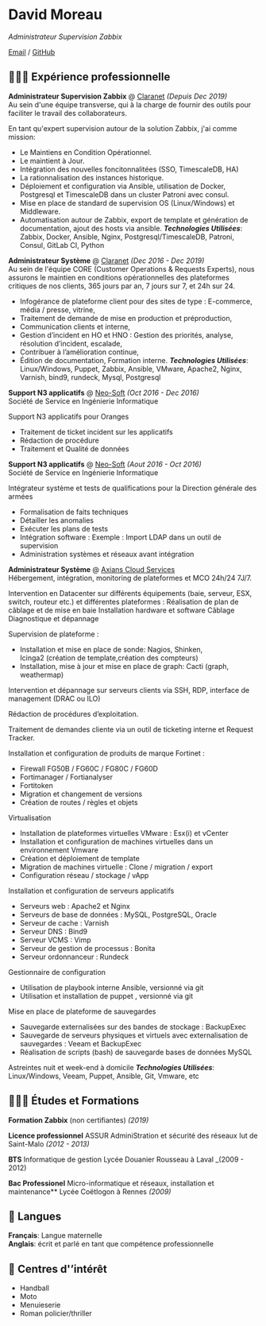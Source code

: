 # David Moreau
_Administrateur Supervision Zabbix_

[Email](mailto:davidmoreau53@pm.me) / [GitHub](https://github.com/david-moreau)

## 🧑🏻‍💻 Expérience professionnelle

**Administrateur Supervision Zabbix** @ [Claranet](https://www.claranet.fr/) _(Depuis Dec 2019)_ <br>
Au sein d'une équipe transverse, qui à la charge de fournir des outils pour faciliter le travail des collaborateurs.

En tant qu'expert supervision autour de la solution Zabbix, j'ai comme mission:
  - Le Maintiens en Condition Opérationnel.
  - Le maintient à Jour.
  - Intégration des nouvelles foncitonnalitées (SSO, TimescaleDB, HA)
  - La rationnalisation des instances historique.
  - Déploiement et configuration via Ansible, utilisation de Docker, Postgresql et TimescaleDB dans un cluster Patroni avec consul.
  - Mise en place de standard de supervision OS (Linux/Windows) et Middleware.
  - Automatisation autour de Zabbix, export de template et génération de documentation, ajout des hosts via ansible.
**_Technologies Utilisées_**: Zabbix, Docker, Ansible, Nginx, Postgresql/TimescaleDB, Patroni, Consul, GitLab CI, Python

**Administrateur Système** @ [Claranet](https://www.claranet.fr/) _(Dec 2016 - Dec 2019)_ <br>
Au sein de l'équipe CORE (Customer Operations & Requests Experts), nous assurons le maintien en conditions opérationnelles des plateformes critiques de nos clients, 365 jours par an, 7 jours sur 7, et 24h sur 24.

  - Infogérance de plateforme client pour des sites de type : E-commerce, média / presse, vitrine,
  - Traitement de demande de mise en production et préproduction,
  - Communication clients et interne,
  - Gestion d’incident en HO et HNO : Gestion des priorités, analyse, résolution d’incident, escalade,
  - Contribuer à l’amélioration continue,
  - Édition de documentation, Formation interne.
**_Technologies Utilisées_**: Linux/Windows, Puppet, Zabbix, Ansible, VMware, Apache2, Nginx, Varnish, bind9, rundeck, Mysql, Postgresql

**Support N3 applicatifs** @ [Neo-Soft](https://www.neo-soft.fr/) _(Oct 2016 - Dec  2016)_<br>
Société de Service en Ingénierie Informatique

Support N3 applicatifs pour Oranges
  - Traitement de ticket incident sur les applicatifs
  - Rédaction de procédure
  - Traitement et Qualité de données
	
**Support N3 applicatifs** @ [Neo-Soft](https://www.neo-soft.fr/) _(Aout 2016 - Oct  2016)_<br>
Société de Service en Ingénierie Informatique

Intégrateur système et tests de qualifications pour la Direction générale des armées

  - Formalisation de faits techniques 
  - Détailler les anomalies 
  - Exécuter les plans de tests 
  - Intégration software : 
      Exemple : Import LDAP dans un outil de supervision 
  - Administration systèmes et réseaux avant intégration 

**Administrateur Système** @ [Axians Cloud Services](https://www.axians.fr/)<br>
Hébergement, intégration, monitoring de plateformes et MCO 24h/24 7J/7.

Intervention en Datacenter sur différents équipements (baie, serveur, ESX, switch, routeur etc.) et différentes plateformes : 
Réalisation de plan de câblage et de mise en baie
Installation hardware et software
Câblage
Diagnostique et dépannage

Supervision de plateforme : 
  - Installation et mise en place de sonde: Nagios, Shinken, Icinga2 (création de template,création des compteurs)
  - Installation, mise à jour et mise en place de graph: Cacti (graph, weathermap)

Intervention et dépannage sur serveurs clients via SSH, RDP, interface de management (DRAC ou ILO)

Rédaction de procédures d’exploitation.

Traitement de demandes cliente via un outil de ticketing interne et Request Tracker.

Installation et configuration de produits de marque Fortinet :
  - Firewall FG50B / FG60C / FG80C / FG60D
  - Fortimanager / Fortianalyser
  - Fortitoken
  - Migration et changement de versions
  - Création de routes / règles et objets

Virtualisation
  - Installation de plateformes virtuelles VMware : Esx(i) et vCenter
  - Installation et configuration de machines virtuelles dans un environnement Vmware
  - Création et déploiement de template
  - Migration de machines virtuelle : Clone / migration / export
  - Configuration réseau / stockage / vApp

Installation et configuration de serveurs applicatifs
  - Serveurs web : Apache2 et Nginx
  - Serveurs de base de données : MySQL, PostgreSQL, Oracle
  - Serveur de cache : Varnish
  - Serveur DNS : Bind9
  - Serveur VCMS : Vimp
  - Serveur de gestion de processus : Bonita
  - Serveur ordonnanceur : Rundeck

Gestionnaire de configuration
  - Utilisation de playbook interne Ansible, versionné via git
  - Utilisation et installation de puppet , versionné via git

Mise en place de plateforme de sauvegardes
  - Sauvegarde externalisées sur des bandes de stockage : BackupExec
  - Sauvegarde de serveurs physiques et virtuels avec externalisation de sauvegardes : Veeam et BackupExec
  - Réalisation de scripts (bash) de sauvegarde bases de données MySQL

Astreintes nuit et week-end à domicile
**_Technologies Utilisées_**: Linux/Windows, Veeam, Puppet, Ansible, Git, Vmware, etc
## 🧑🏻‍🎓 Études et Formations

**Formation Zabbix** (non certifiantes) _(2019)_

**Licence professionnel** ASSUR AdminiStration et sécurité des réseaux
    Iut de Saint-Malo _(2012 - 2013)_

**BTS** Informatique de gestion
    Lycée Douanier Rousseau à Laval _(2009 - 2012)

**Bac Professionel** Micro-informatique et réseaux, installation et maintenance** 
    Lycée Coëtlogon à Rennes _(2009)_

## 💬 Langues

**Français**: Langue maternelle<br>
**Anglais**: écrit et parlé en tant que compétence professionnelle

## 📌 Centres d'’intérêt
  - Handball
  - Moto
  - Menuieserie
  - Roman policier/thriller